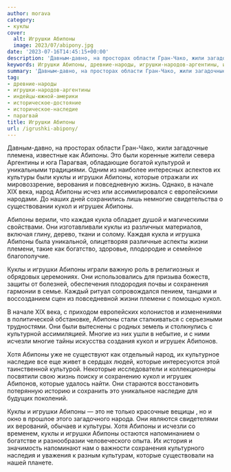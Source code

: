 ```yaml
---
author: morava
category:
- куклы
cover:
  alt: Игрушки Абипоны
  image: 2023/07/abipony.jpg
date: '2023-07-16T14:45:15+00:00'
description: 'Давным-давно, на просторах области Гран-Чако, жили загадочные племена, известные как Абипоны. Это были коренные жители севера Аргентины и юга Парагвая,...'
keywords: Игрушки Абипоны, древние-народы, игрушки-народов-аргентины, индейцы-южной-америки, историческое-достояние, историческое-наследие, парагвай, абипоны, куклы, игрушки, которые, кукол, это, игрушек, культурой, культуры, жизнь, начале, xix, века, народ, каждая
summary: 'Давным-давно, на просторах области Гран-Чако, жили загадочные племена, известные как Абипоны. Это были коренные жители севера Аргентины и юга Парагвая,...'
tag:
- древние-народы
- игрушки-народов-аргентины
- индейцы-южной-америки
- историческое-достояние
- историческое-наследие
- парагвай
title: Игрушки Абипоны
url: /igrushki-abipony/
---
```


Давным-давно, на просторах области Гран-Чако, жили загадочные племена, известные как Абипоны. Это были коренные жители севера Аргентины и юга Парагвая, обладающие богатой культурой и уникальными традициями. Одним из наиболее интересных аспектов их культуры были куклы и игрушки Абипоны, которые отражали их мировоззрение, верования и повседневную жизнь. Однако, в начале XIX века, народ Абипоны исчез или ассимилировался с европейскими народами. До наших дней сохранились лишь немногие свидетельства о существовании кукол и игрушек Абипоны.

Абипоны верили, что каждая кукла обладает душой и магическими свойствами. Они изготавливали куклы из различных материалов, включая глину, дерево, ткани и солому. Каждая кукла и игрушка Абипоны была уникальной, олицетворяя различные аспекты жизни племени, такие как богатство, здоровье, плодородие и семейное благополучие.

Куклы и игрушки Абипоны играли важную роль в религиозных и обрядовых церемониях. Они использовались для призыва божеств, защиты от болезней, обеспечения плодородия почвы и сохранения гармонии в семье. Каждый ритуал сопровождался пением, танцами и воссозданием сцен из повседневной жизни племени с помощью кукол.

В начале XIX века, с приходом европейских колонистов и изменениями в политической обстановке, Абипоны стали сталкиваться с серьезными трудностями. Они были вытеснены с родных земель и столкнулись с культурной ассимиляцией. Многие из них ушли в небытие, и с ними исчезли многие тайны искусства создания кукол и игрушек Абипонов.

Хотя Абипоны уже не существуют как отдельный народ, их культурное наследие все еще живет в сердцах людей, которые интересуются этой таинственной культурой. Некоторые исследователи и коллекционеры посвятили свою жизнь поиску и сохранению кукол и игрушек Абипонов, которые удалось найти. Они стараются восстановить потерянную историю и сохранить это уникальное наследие для будущих поколений.

Куклы и игрушки Абипоны — это не только красочные вещицы , но и окно в прошлое этого загадочного народа. Они являются свидетелями их верований, обычаев и культуры. Хотя Абипоны и исчезли со временем, куклы и игрушки Абипоны остаются напоминанием о богатстве и разнообразии человеческого опыта. Их история и значимость напоминают нам о важности сохранения культурного наследия и уважения к разным культурам, которые существовали на нашей планете.
